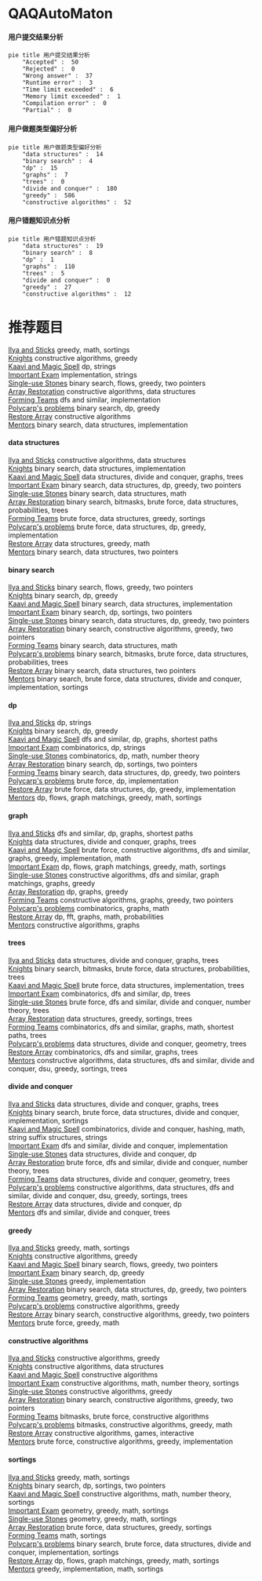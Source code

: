 # QAQAutoMaton
<!-- tabs:start -->
#### **用户提交结果分析**

```mermaid
pie title 用户提交结果分析
    "Accepted" :  50
    "Rejected" :  0
    "Wrong answer" :  37
    "Runtime error" :  3
    "Time limit exceeded" :  6
    "Memory limit exceeded" :  1
    "Compilation error" :  0
    "Partial" :  0
```
#### **用户做题类型偏好分析**

```mermaid
pie title 用户做题类型偏好分析
    "data structures" :  14
    "binary search" :  4
    "dp" :  15
    "graphs" :  7
    "trees" :  0
    "divide and conquer" :  180
    "greedy" :  586
    "constructive algorithms" :  52
```
#### **用户错题知识点分析**

```mermaid
pie title 用户错题知识点分析
    "data structures" :  19
    "binary search" :  8
    "dp" :  1
    "graphs" :  110
    "trees" :  5
    "divide and conquer" :  0
    "greedy" :  27
    "constructive algorithms" :  12
```
<!-- tabs:end -->
# 推荐题目
[Ilya and Sticks](http://codeforces.com/problemset/problem/525/C)		greedy,
                        math,
                        sortings		  
[Knights](https://codeforces.com/contest/1068/problem/F)		constructive algorithms,
                        greedy		  
[Kaavi and Magic Spell](http://codeforces.com/problemset/problem/1336/C)		dp,
                        strings		  
[Important Exam](http://codeforces.com/problemset/problem/1201/A)		implementation,
                        strings		  
[Single-use Stones](http://codeforces.com/problemset/problem/965/D)		binary search,
                        flows,
                        greedy,
                        two pointers		  
[Array Restoration](http://codeforces.com/problemset/problem/1023/D)		constructive algorithms,
                        data structures		  
[Forming Teams](http://codeforces.com/problemset/problem/216/B)		dfs and similar,
                        implementation		  
[Polycarp's problems](http://codeforces.com/problemset/problem/727/F)		binary search,
                        dp,
                        greedy		  
[Restore Array](http://codeforces.com/problemset/problem/1028/E)		constructive algorithms		  
[Mentors](https://codeforces.com/contest/1298/problem/E)		binary search,
                        data structures,
                        implementation		  
<!-- tabs:start -->
#### **data structures**
[Ilya and Sticks](http://codeforces.com/problemset/problem/1023/D)		constructive algorithms,
                        data structures		  
[Knights](https://codeforces.com/contest/1298/problem/E)		binary search,
                        data structures,
                        implementation		  
[Kaavi and Magic Spell](http://codeforces.com/problemset/problem/757/G)		data structures,
                        divide and conquer,
                        graphs,
                        trees		  
[Important Exam](http://codeforces.com/problemset/problem/1492/C)		binary search,
                        data structures,
                        dp,
                        greedy,
                        two pointers		  
[Single-use Stones](http://codeforces.com/problemset/problem/1490/G)		binary search,
                        data structures,
                        math		  
[Array Restoration](http://codeforces.com/problemset/problem/1479/D)		binary search,
                        bitmasks,
                        brute force,
                        data structures,
                        probabilities,
                        trees		  
[Forming Teams](http://codeforces.com/problemset/problem/1497/A)		brute force,
                        data structures,
                        greedy,
                        sortings		  
[Polycarp's problems](http://codeforces.com/problemset/problem/1491/C)		brute force,
                        data structures,
                        dp,
                        greedy,
                        implementation		  
[Restore Array](http://codeforces.com/problemset/problem/1492/B)		data structures,
                        greedy,
                        math		  
[Mentors](http://codeforces.com/problemset/problem/1436/E)		binary search,
                        data structures,
                        two pointers		  
#### **binary search**
[Ilya and Sticks](http://codeforces.com/problemset/problem/965/D)		binary search,
                        flows,
                        greedy,
                        two pointers		  
[Knights](http://codeforces.com/problemset/problem/727/F)		binary search,
                        dp,
                        greedy		  
[Kaavi and Magic Spell](https://codeforces.com/contest/1298/problem/E)		binary search,
                        data structures,
                        implementation		  
[Important Exam](http://codeforces.com/problemset/problem/1409/E)		binary search,
                        dp,
                        sortings,
                        two pointers		  
[Single-use Stones](http://codeforces.com/problemset/problem/1492/C)		binary search,
                        data structures,
                        dp,
                        greedy,
                        two pointers		  
[Array Restoration](http://codeforces.com/problemset/problem/1463/D)		binary search,
                        constructive algorithms,
                        greedy,
                        two pointers		  
[Forming Teams](http://codeforces.com/problemset/problem/1490/G)		binary search,
                        data structures,
                        math		  
[Polycarp's problems](http://codeforces.com/problemset/problem/1479/D)		binary search,
                        bitmasks,
                        brute force,
                        data structures,
                        probabilities,
                        trees		  
[Restore Array](http://codeforces.com/problemset/problem/1436/E)		binary search,
                        data structures,
                        two pointers		  
[Mentors](http://codeforces.com/problemset/problem/1461/D)		binary search,
                        brute force,
                        data structures,
                        divide and conquer,
                        implementation,
                        sortings		  
#### **dp**
[Ilya and Sticks](http://codeforces.com/problemset/problem/1336/C)		dp,
                        strings		  
[Knights](http://codeforces.com/problemset/problem/727/F)		binary search,
                        dp,
                        greedy		  
[Kaavi and Magic Spell](http://codeforces.com/problemset/problem/1340/C)		dfs and similar,
                        dp,
                        graphs,
                        shortest paths		  
[Important Exam](http://codeforces.com/problemset/problem/1426/F)		combinatorics,
                        dp,
                        strings		  
[Single-use Stones](http://codeforces.com/problemset/problem/1204/E)		combinatorics,
                        dp,
                        math,
                        number theory		  
[Array Restoration](http://codeforces.com/problemset/problem/1409/E)		binary search,
                        dp,
                        sortings,
                        two pointers		  
[Forming Teams](http://codeforces.com/problemset/problem/1492/C)		binary search,
                        data structures,
                        dp,
                        greedy,
                        two pointers		  
[Polycarp's problems](https://codeforces.com/contest/1457/problem/C)		brute force,
                        dp,
                        implementation		  
[Restore Array](http://codeforces.com/problemset/problem/1491/C)		brute force,
                        data structures,
                        dp,
                        greedy,
                        implementation		  
[Mentors](http://codeforces.com/problemset/problem/1437/C)		dp,
                        flows,
                        graph matchings,
                        greedy,
                        math,
                        sortings		  
#### **graph**
[Ilya and Sticks](http://codeforces.com/problemset/problem/1340/C)		dfs and similar,
                        dp,
                        graphs,
                        shortest paths		  
[Knights](http://codeforces.com/problemset/problem/757/G)		data structures,
                        divide and conquer,
                        graphs,
                        trees		  
[Kaavi and Magic Spell](http://codeforces.com/problemset/problem/1487/C)		brute force,
                        constructive algorithms,
                        dfs and similar,
                        graphs,
                        greedy,
                        implementation,
                        math		  
[Important Exam](http://codeforces.com/problemset/problem/1437/C)		dp,
                        flows,
                        graph matchings,
                        greedy,
                        math,
                        sortings		  
[Single-use Stones](http://codeforces.com/problemset/problem/1470/D)		constructive algorithms,
                        dfs and similar,
                        graph matchings,
                        graphs,
                        greedy		  
[Array Restoration](http://codeforces.com/problemset/problem/1476/C)		dp,
                        graphs,
                        greedy		  
[Forming Teams](http://codeforces.com/problemset/problem/1304/D)		constructive algorithms,
                        graphs,
                        greedy,
                        two pointers		  
[Polycarp's problems](http://codeforces.com/problemset/problem/1475/C)		combinatorics,
                        graphs,
                        math		  
[Restore Array](http://codeforces.com/problemset/problem/553/E)		dp,
                        fft,
                        graphs,
                        math,
                        probabilities		  
[Mentors](http://codeforces.com/problemset/problem/1495/C)		constructive algorithms,
                        graphs		  
#### **trees**
[Ilya and Sticks](http://codeforces.com/problemset/problem/757/G)		data structures,
                        divide and conquer,
                        graphs,
                        trees		  
[Knights](http://codeforces.com/problemset/problem/1479/D)		binary search,
                        bitmasks,
                        brute force,
                        data structures,
                        probabilities,
                        trees		  
[Kaavi and Magic Spell](http://codeforces.com/problemset/problem/1511/C)		brute force,
                        data structures,
                        implementation,
                        trees		  
[Important Exam](http://codeforces.com/problemset/problem/1499/F)		combinatorics,
                        dfs and similar,
                        dp,
                        trees		  
[Single-use Stones](http://codeforces.com/problemset/problem/1491/E)		brute force,
                        dfs and similar,
                        divide and conquer,
                        number theory,
                        trees		  
[Array Restoration](http://codeforces.com/problemset/problem/1466/D)		data structures,
                        greedy,
                        sortings,
                        trees		  
[Forming Teams](http://codeforces.com/problemset/problem/1495/D)		combinatorics,
                        dfs and similar,
                        graphs,
                        math,
                        shortest paths,
                        trees		  
[Polycarp's problems](http://codeforces.com/problemset/problem/1303/G)		data structures,
                        divide and conquer,
                        geometry,
                        trees		  
[Restore Array](http://codeforces.com/problemset/problem/1454/E)		combinatorics,
                        dfs and similar,
                        graphs,
                        trees		  
[Mentors](http://codeforces.com/problemset/problem/1494/D)		constructive algorithms,
                        data structures,
                        dfs and similar,
                        divide and conquer,
                        dsu,
                        greedy,
                        sortings,
                        trees		  
#### **divide and conquer**
[Ilya and Sticks](http://codeforces.com/problemset/problem/757/G)		data structures,
                        divide and conquer,
                        graphs,
                        trees		  
[Knights](http://codeforces.com/problemset/problem/1461/D)		binary search,
                        brute force,
                        data structures,
                        divide and conquer,
                        implementation,
                        sortings		  
[Kaavi and Magic Spell](http://codeforces.com/problemset/problem/1466/G)		combinatorics,
                        divide and conquer,
                        hashing,
                        math,
                        string suffix structures,
                        strings		  
[Important Exam](http://codeforces.com/problemset/problem/1490/D)		dfs and similar,
                        divide and conquer,
                        implementation		  
[Single-use Stones](https://codeforces.com/contest/1483/problem/C)		data structures,
                        divide and conquer,
                        dp		  
[Array Restoration](http://codeforces.com/problemset/problem/1491/E)		brute force,
                        dfs and similar,
                        divide and conquer,
                        number theory,
                        trees		  
[Forming Teams](http://codeforces.com/problemset/problem/1303/G)		data structures,
                        divide and conquer,
                        geometry,
                        trees		  
[Polycarp's problems](http://codeforces.com/problemset/problem/1494/D)		constructive algorithms,
                        data structures,
                        dfs and similar,
                        divide and conquer,
                        dsu,
                        greedy,
                        sortings,
                        trees		  
[Restore Array](http://codeforces.com/problemset/problem/1482/E)		data structures,
                        divide and conquer,
                        dp		  
[Mentors](http://codeforces.com/problemset/problem/566/C)		dfs and similar,
                        divide and conquer,
                        trees		  
#### **greedy**
[Ilya and Sticks](http://codeforces.com/problemset/problem/525/C)		greedy,
                        math,
                        sortings		  
[Knights](https://codeforces.com/contest/1068/problem/F)		constructive algorithms,
                        greedy		  
[Kaavi and Magic Spell](http://codeforces.com/problemset/problem/965/D)		binary search,
                        flows,
                        greedy,
                        two pointers		  
[Important Exam](http://codeforces.com/problemset/problem/727/F)		binary search,
                        dp,
                        greedy		  
[Single-use Stones](http://codeforces.com/problemset/problem/1328/C)		greedy,
                        implementation		  
[Array Restoration](http://codeforces.com/problemset/problem/1492/C)		binary search,
                        data structures,
                        dp,
                        greedy,
                        two pointers		  
[Forming Teams](https://codeforces.com/contest/1496/problem/C)		geometry,
                        greedy,
                        math,
                        sortings		  
[Polycarp's problems](http://codeforces.com/problemset/problem/1493/A)		constructive algorithms,
                        greedy		  
[Restore Array](http://codeforces.com/problemset/problem/1463/D)		binary search,
                        constructive algorithms,
                        greedy,
                        two pointers		  
[Mentors](http://codeforces.com/problemset/problem/1462/C)		brute force,
                        greedy,
                        math		  
#### **constructive algorithms**
[Ilya and Sticks](https://codeforces.com/contest/1068/problem/F)		constructive algorithms,
                        greedy		  
[Knights](http://codeforces.com/problemset/problem/1023/D)		constructive algorithms,
                        data structures		  
[Kaavi and Magic Spell](http://codeforces.com/problemset/problem/1028/E)		constructive algorithms		  
[Important Exam](http://codeforces.com/problemset/problem/1401/C)		constructive algorithms,
                        math,
                        number theory,
                        sortings		  
[Single-use Stones](http://codeforces.com/problemset/problem/1493/A)		constructive algorithms,
                        greedy		  
[Array Restoration](http://codeforces.com/problemset/problem/1463/D)		binary search,
                        constructive algorithms,
                        greedy,
                        two pointers		  
[Forming Teams](https://codeforces.com/contest/1456/problem/B)		bitmasks,
                        brute force,
                        constructive algorithms		  
[Polycarp's problems](http://codeforces.com/problemset/problem/1492/D)		bitmasks,
                        constructive algorithms,
                        greedy,
                        math		  
[Restore Array](https://codeforces.com/contest/1504/problem/D)		constructive algorithms,
                        games,
                        interactive		  
[Mentors](https://codeforces.com/contest/1483/problem/A)		brute force,
                        constructive algorithms,
                        greedy,
                        implementation		  
#### **sortings**
[Ilya and Sticks](http://codeforces.com/problemset/problem/525/C)		greedy,
                        math,
                        sortings		  
[Knights](http://codeforces.com/problemset/problem/1409/E)		binary search,
                        dp,
                        sortings,
                        two pointers		  
[Kaavi and Magic Spell](http://codeforces.com/problemset/problem/1401/C)		constructive algorithms,
                        math,
                        number theory,
                        sortings		  
[Important Exam](https://codeforces.com/contest/1496/problem/C)		geometry,
                        greedy,
                        math,
                        sortings		  
[Single-use Stones](http://codeforces.com/problemset/problem/1495/A)		geometry,
                        greedy,
                        math,
                        sortings		  
[Array Restoration](http://codeforces.com/problemset/problem/1497/A)		brute force,
                        data structures,
                        greedy,
                        sortings		  
[Forming Teams](http://codeforces.com/problemset/problem/1427/A)		math,
                        sortings		  
[Polycarp's problems](http://codeforces.com/problemset/problem/1461/D)		binary search,
                        brute force,
                        data structures,
                        divide and conquer,
                        implementation,
                        sortings		  
[Restore Array](http://codeforces.com/problemset/problem/1437/C)		dp,
                        flows,
                        graph matchings,
                        greedy,
                        math,
                        sortings		  
[Mentors](http://codeforces.com/problemset/problem/1473/A)		greedy,
                        implementation,
                        math,
                        sortings		  
<!-- tabs:end -->
